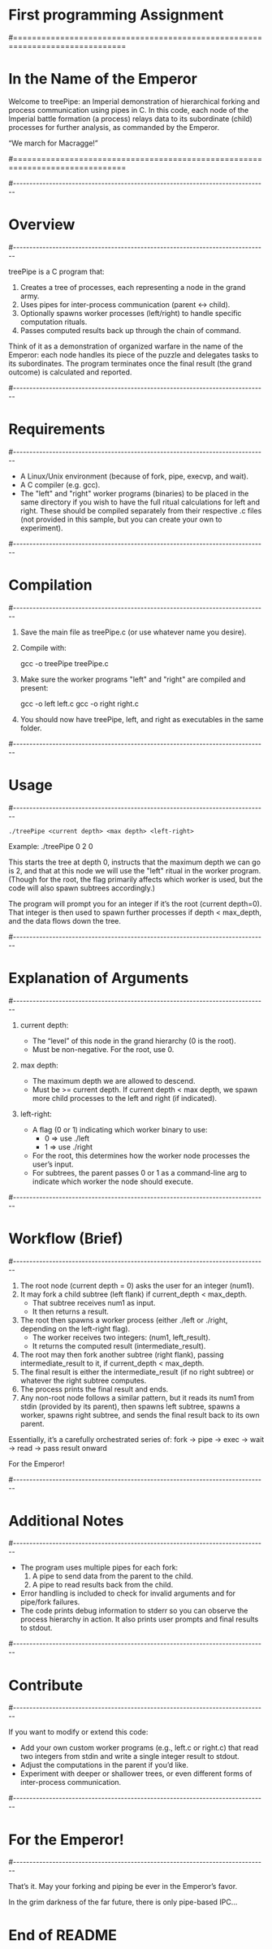 # First programming Assignment

#==============================================================================
 #                           In the Name of the Emperor

 Welcome to treePipe: an Imperial demonstration of hierarchical forking and
 process communication using pipes in C. In this code, each node of the
 Imperial battle formation (a process) relays data to its subordinate (child)
 processes for further analysis, as commanded by the Emperor.

 “We march for Macragge!”
 
#==============================================================================

#------------------------------------------------------------------------------
# Overview
#------------------------------------------------------------------------------

 treePipe is a C program that:
  1) Creates a tree of processes, each representing a node in the grand army.
  2) Uses pipes for inter-process communication (parent <-> child).
  3) Optionally spawns worker processes (left/right) to handle specific
     computation rituals.
  4) Passes computed results back up through the chain of command.

 Think of it as a demonstration of organized warfare in the name of the Emperor:
 each node handles its piece of the puzzle and delegates tasks to its
 subordinates. The program terminates once the final result (the grand outcome)
 is calculated and reported.

#------------------------------------------------------------------------------
# Requirements
#------------------------------------------------------------------------------

 - A Linux/Unix environment (because of fork, pipe, execvp, and wait).
 - A C compiler (e.g. gcc).
 - The "left" and "right" worker programs (binaries) to be placed in the same
   directory if you wish to have the full ritual calculations for left and right.
   These should be compiled separately from their respective .c files (not
   provided in this sample, but you can create your own to experiment).

#------------------------------------------------------------------------------
# Compilation
#------------------------------------------------------------------------------

 1) Save the main file as treePipe.c (or use whatever name you desire).
 2) Compile with:

     gcc -o treePipe treePipe.c

 3) Make sure the worker programs "left" and "right" are compiled and present:

     gcc -o left left.c
     gcc -o right right.c

 4) You should now have treePipe, left, and right as executables in the same folder.

#------------------------------------------------------------------------------
# Usage
#------------------------------------------------------------------------------

    ./treePipe <current depth> <max depth> <left-right>

 Example:
    ./treePipe 0 2 0

 This starts the tree at depth 0, instructs that the maximum depth we can go is 2,
 and that at this node we will use the "left" ritual in the worker program. (Though
 for the root, the <left-right> flag primarily affects which worker is used, but the
 code will also spawn subtrees accordingly.)

 The program will prompt you for an integer if it’s the root (current depth=0).
 That integer is then used to spawn further processes if depth < max_depth,
 and the data flows down the tree.

#------------------------------------------------------------------------------
# Explanation of Arguments
#------------------------------------------------------------------------------

 1) current depth:
    - The “level” of this node in the grand hierarchy (0 is the root).
    - Must be non-negative. For the root, use 0.

 2) max depth:
    - The maximum depth we are allowed to descend.
    - Must be >= current depth. If current depth < max depth, we spawn more child
      processes to the left and right (if indicated).

 3) left-right:
    - A flag (0 or 1) indicating which worker binary to use:
        * 0 => use ./left
        * 1 => use ./right
    - For the root, this determines how the worker node processes the user’s input.
    - For subtrees, the parent passes 0 or 1 as a command-line arg to indicate
      which worker the node should execute.

#------------------------------------------------------------------------------
# Workflow (Brief)
#------------------------------------------------------------------------------

 1) The root node (current depth = 0) asks the user for an integer (num1).
 2) It may fork a child subtree (left flank) if current_depth < max_depth.
    - That subtree receives num1 as input.
    - It then returns a result.
 3) The root then spawns a worker process (either ./left or ./right, depending on
    the left-right flag).
    - The worker receives two integers: (num1, left_result).
    - It returns the computed result (intermediate_result).
 4) The root may then fork another subtree (right flank), passing intermediate_result
    to it, if current_depth < max_depth.
 5) The final result is either the intermediate_result (if no right subtree) or
    whatever the right subtree computes.
 6) The process prints the final result and ends.
 7) Any non-root node follows a similar pattern, but it reads its num1 from stdin
    (provided by its parent), then spawns left subtree, spawns a worker, spawns right
    subtree, and sends the final result back to its own parent.

 Essentially, it’s a carefully orchestrated series of:
    fork -> pipe -> exec -> wait -> read -> pass result onward

 For the Emperor!

#------------------------------------------------------------------------------
# Additional Notes
#------------------------------------------------------------------------------

 - The program uses multiple pipes for each fork:
     1) A pipe to send data from the parent to the child.
     2) A pipe to read results back from the child.
 - Error handling is included to check for invalid arguments and for pipe/fork
   failures.
 - The code prints debug information to stderr so you can observe the process
   hierarchy in action. It also prints user prompts and final results to stdout.

#------------------------------------------------------------------------------
# Contribute
#------------------------------------------------------------------------------

 If you want to modify or extend this code:
  - Add your own custom worker programs (e.g., left.c or right.c) that read two
    integers from stdin and write a single integer result to stdout.
  - Adjust the computations in the parent if you’d like.
  - Experiment with deeper or shallower trees, or even different forms of
    inter-process communication.

#------------------------------------------------------------------------------
# For the Emperor!
#------------------------------------------------------------------------------

 That’s it. May your forking and piping be ever in the Emperor’s favor.

 In the grim darkness of the far future, there is only pipe-based IPC…

# End of README
